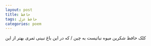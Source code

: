 ```yaml
---
layout: post
title: حافظ
tags: حافظ غزل
categories: poem
---
```


کلک حافظ شکرین میوه نباتیست به چین / که در این باغ نبینی ثمری بهتر از این

